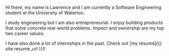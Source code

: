 Hi there, my name is Lawrence and I am currently a Software Engineering
student at the University of Waterloo.

I study engineering but I am also entrepreneurial. I enjoy building products
that solve concrete real-world problems. *Impact* and *ownership* are my top two
career values.

I have also done a lot of internships in the past. Check out [my résumé]({{
site.resume_url }})!
